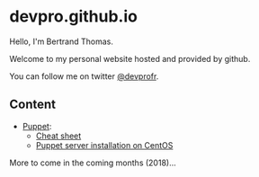 # devpro.github.io

Hello, I'm Bertrand Thomas.

Welcome to my personal website hosted and provided by github.

You can follow me on twitter [@devprofr](https://twitter.com/devprofr/).

## Content

* [Puppet](./puppet/readme.md):
  * [Cheat sheet](./puppet/cheatsheet.md)
  * [Puppet server installation on CentOS](./puppet/server_installation_centos.md)

More to come in the coming months (2018)...
